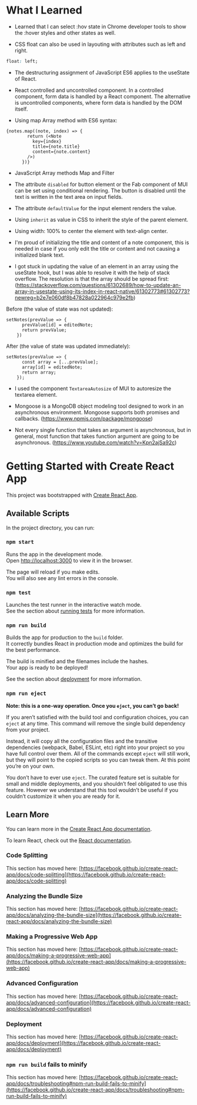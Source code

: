 # What I Learned

- Learned that I can select :hov state in Chrome developer tools to show the :hover styles and other states as well.

- CSS float can also be used in layouting with attributes such as left and right.
```css
float: left;
```

- The destructuring assignment of JavaScript ES6 applies to the useState of React.

- React controlled and uncontrolled component. In a controlled component, form data is handled by a React component. The alternative is uncontrolled components, where form data is handled by the DOM itself.

- Using map Array method with ES6 syntax:
```JSX
{notes.map((note, index) => {
        return (<Note
          key={index}
          title={note.title}
          content={note.content}
        />)
      })}
```

- JavaScript Array methods Map and Filter

- The attribute `disabled` for button element or the Fab component of MUI can be set using conditional rendering. The button is disabled until the text is written in the text area on input fields.

- The attribute `defaultValue` for the input element renders the value.

- Using `inherit` as value in CSS to inherit the style of the parent element.

- Using width: 100% to center the element with text-align center.

- I'm proud of initializing the title and content of a note component, this is needed in case if you only edit the title or content and not causing a initialized blank text.

- I got stuck in updating the value of an element in an array using the useState hook, but I was able to resolve it with the help of stack overflow. The resolution is that the array should be spread first:
(https://stackoverflow.com/questions/61302689/how-to-update-an-array-in-usestate-using-its-index-in-react-native/61302773#61302773?newreg=b2e7e060df8b47828a022964c979e2fb)

Before (the value of state was not updated):
```JSX
setNotes(prevValue => {
      prevValue[id] = editedNote;
      return prevValue;
    })
```

After (the value of state was updated immediately):
```JSX
setNotes(prevValue => {
      const array = [...prevValue];
      array[id] = editedNote;
      return array;
    });
```

- I used the component `TextareaAutosize` of MUI to autoresize the textarea element.


- Mongoose is a MongoDB object modeling tool designed to work in an asynchronous environment. Mongoose supports both promises and callbacks. (https://www.npmjs.com/package/mongoose)

- Not every single function that takes an argument is asynchronous, but in general, most function that takes function argument are going to be asynchronous. (https://www.youtube.com/watch?v=Kpn2ajSa92c)


# Getting Started with Create React App

This project was bootstrapped with [Create React App](https://github.com/facebook/create-react-app).

## Available Scripts

In the project directory, you can run:

### `npm start`

Runs the app in the development mode.\
Open [http://localhost:3000](http://localhost:3000) to view it in the browser.

The page will reload if you make edits.\
You will also see any lint errors in the console.

### `npm test`

Launches the test runner in the interactive watch mode.\
See the section about [running tests](https://facebook.github.io/create-react-app/docs/running-tests) for more information.

### `npm run build`

Builds the app for production to the `build` folder.\
It correctly bundles React in production mode and optimizes the build for the best performance.

The build is minified and the filenames include the hashes.\
Your app is ready to be deployed!

See the section about [deployment](https://facebook.github.io/create-react-app/docs/deployment) for more information.

### `npm run eject`

**Note: this is a one-way operation. Once you `eject`, you can’t go back!**

If you aren’t satisfied with the build tool and configuration choices, you can `eject` at any time. This command will remove the single build dependency from your project.

Instead, it will copy all the configuration files and the transitive dependencies (webpack, Babel, ESLint, etc) right into your project so you have full control over them. All of the commands except `eject` will still work, but they will point to the copied scripts so you can tweak them. At this point you’re on your own.

You don’t have to ever use `eject`. The curated feature set is suitable for small and middle deployments, and you shouldn’t feel obligated to use this feature. However we understand that this tool wouldn’t be useful if you couldn’t customize it when you are ready for it.

## Learn More

You can learn more in the [Create React App documentation](https://facebook.github.io/create-react-app/docs/getting-started).

To learn React, check out the [React documentation](https://reactjs.org/).

### Code Splitting

This section has moved here: [https://facebook.github.io/create-react-app/docs/code-splitting](https://facebook.github.io/create-react-app/docs/code-splitting)

### Analyzing the Bundle Size

This section has moved here: [https://facebook.github.io/create-react-app/docs/analyzing-the-bundle-size](https://facebook.github.io/create-react-app/docs/analyzing-the-bundle-size)

### Making a Progressive Web App

This section has moved here: [https://facebook.github.io/create-react-app/docs/making-a-progressive-web-app](https://facebook.github.io/create-react-app/docs/making-a-progressive-web-app)

### Advanced Configuration

This section has moved here: [https://facebook.github.io/create-react-app/docs/advanced-configuration](https://facebook.github.io/create-react-app/docs/advanced-configuration)

### Deployment

This section has moved here: [https://facebook.github.io/create-react-app/docs/deployment](https://facebook.github.io/create-react-app/docs/deployment)

### `npm run build` fails to minify

This section has moved here: [https://facebook.github.io/create-react-app/docs/troubleshooting#npm-run-build-fails-to-minify](https://facebook.github.io/create-react-app/docs/troubleshooting#npm-run-build-fails-to-minify)
